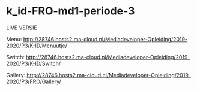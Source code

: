 # k_id-FRO-md1-periode-3

LIVE VERSIE

Menu: http://28746.hosts2.ma-cloud.nl/Mediadeveloper-Opleiding/2019-2020/P3/K-ID/Menuutje/

Switch: http://28746.hosts2.ma-cloud.nl/Mediadeveloper-Opleiding/2019-2020/P3/K-ID/Switch/

Gallery: http://28746.hosts2.ma-cloud.nl/Mediadeveloper-Opleiding/2019-2020/P3/FRO/Gallery/
